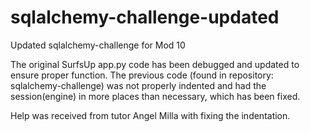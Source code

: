 # sqlalchemy-challenge-updated
Updated sqlalchemy-challenge for Mod 10

The original SurfsUp app.py code has been debugged and updated to ensure proper function. The previous code (found in repository: sqlalchemy-challenge) was not properly indented and had the session(engine) in more places than necessary, which has been fixed.

Help was received from tutor Angel Milla with fixing the indentation.
